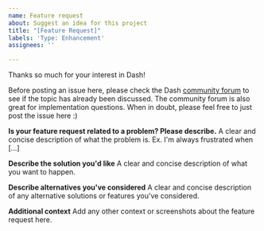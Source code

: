 ```yaml
---
name: Feature request
about: Suggest an idea for this project
title: "[Feature Request]"
labels: 'Type: Enhancement'
assignees: ''

---
```


Thanks so much for your interest in Dash!

Before posting an issue here, please check the Dash [community forum](https://community.plotly.com/c/dash) to see if the topic has already been discussed. The community forum is also great for implementation questions. When in doubt, please feel free to just post the issue here :)

**Is your feature request related to a problem? Please describe.**
A clear and concise description of what the problem is. Ex. I'm always frustrated when [...]

**Describe the solution you'd like**
A clear and concise description of what you want to happen.

**Describe alternatives you've considered**
A clear and concise description of any alternative solutions or features you've considered.

**Additional context**
Add any other context or screenshots about the feature request here.
